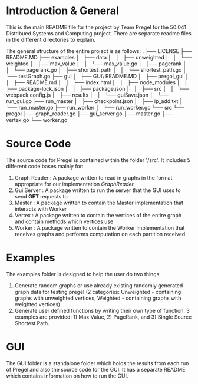 # Introduction \& General
This is the main README file for the project by Team Pregel for the 50.041 Distribued Systems and Computing project. There are separate readme files in the different directories to explain. 

The general structure of the entire project is as follows: 
.
├── LICENSE
├── README.MD
├── examples
│   ├── data
│   │   ├── unweighted
│   │   └── weighted
│   ├── max_value
│   │   └── max_value.go
│   ├── pagerank
│   │   └── pagerank.go
│   ├── shortest_path
│   │   └── shortest_path.go
│   └── testGraph.go
├── gui
│   ├── GUI\ README.MD
│   ├── pregol_gui
│   │   ├── README.md
│   │   ├── index.html
│   │   ├── node_modules
│   │   ├── package-lock.json
│   │   ├── package.json
│   │   ├── src
│   │   └── webpack.config.js
│   ├── results
│   │   └── guiSave.json
│   └── run_gui.go
├── run_master
│   ├── checkpoint.json
│   ├── ip_add.txt
│   └── run_master.go
├── run_worker
│   └── run_worker.go
└── src
    └── pregol
        ├── graph_reader.go
        ├── gui_server.go
        ├── master.go
        ├── vertex.go
        └── worker.go


# Source Code
The source code for Pregel is contained within the folder '/src'. It includes 5 different code bases mainly for:
1. Graph Reader : A package written to read in graphs in the format appropriate for our implementation *GraphReader*
2. Gui Server : A package written to run the server that the GUI uses to send **GET** requests to 
3. Master : A package written to contain the Master implementation that interacts with Worker
4. Vertex : A package written to contain the vertices of the entire graph and contain methods which vertices use
5. Worker : A package  written to contain the Worker implementation that receives graphs and performs computation on each partition received


# Examples
The examples folder is designed to help the user do two things: 
1. Generate random graphs or use already existing randomly generated graph data for testing pregel (2 categories: Unweighted - containing graphs with unweighted vertices, Weighted - containing graphs with weighted vertices)
2. Generate user defined functions by writing their own type of function. 3 examples are provided: 1) Max Value, 2) PageRank, and 3) Single Source Shortest Path.


# GUI
The GUI folder is a standalone folder which holds the results from each run of Pregel and also the source code for the GUI. It has a separate README which contains information on how to run the GUI. 


